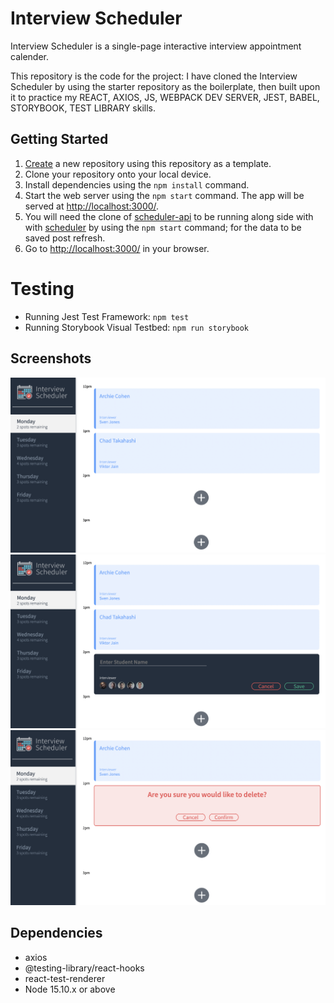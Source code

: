 # Interview Scheduler

Interview Scheduler is a single-page interactive interview appointment calender.

This repository is the code for the project: I have cloned the Interview Scheduler by using the starter repository as the boilerplate, then built upon it to practice my REACT, AXIOS, JS, WEBPACK DEV SERVER, JEST, BABEL, STORYBOOK, TEST LIBRARY skills.

## Getting Started

1. [Create](https://docs.github.com/en/repositories/creating-and-managing-repositories/creating-a-repository-from-a-template) a new repository using this repository as a template.
2. Clone your repository onto your local device.
3. Install dependencies using the `npm install` command.
3. Start the web server using the `npm start` command. The app will be served at <http://localhost:3000/>.
4. You will need the clone of [scheduler-api](https://github.com/Trishnarjun/scheduler-api) to be running along side with with [scheduler](https://github.com/Trishnarjun/scheduler) by using the `npm start` command; for the data to be saved post refresh.
5. Go to <http://localhost:3000/> in your browser.

# Testing

- Running Jest Test Framework: `npm test`
- Running Storybook Visual Testbed: `npm run storybook`

## Screenshots

!["main page of the interview scheduler"](https://github.com/Trishnarjun/scheduler/blob/master/docs/main-page.png)
!["the appointment form when clicked on empty spot"](https://github.com/Trishnarjun/scheduler/blob/master/docs/appointment-form.png)
!["conform appointment UI component when user deletes appointment"](https://github.com/Trishnarjun/scheduler/blob/master/docs/confirm-ui.png)

## Dependencies

- axios
- @testing-library/react-hooks
- react-test-renderer
- Node 15.10.x or above